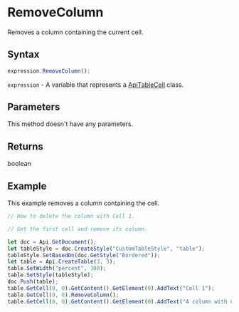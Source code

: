 # RemoveColumn

Removes a column containing the current cell.

## Syntax

```javascript
expression.RemoveColumn();
```

`expression` - A variable that represents a [ApiTableCell](../ApiTableCell.md) class.

## Parameters

This method doesn't have any parameters.

## Returns

boolean

## Example

This example removes a column containing the cell.

```javascript editor-docx
// How to delete the column with Cell 1.

// Get the first cell and remove its column. 

let doc = Api.GetDocument();
let tableStyle = doc.CreateStyle("CustomTableStyle", "table");
tableStyle.SetBasedOn(doc.GetStyle("Bordered"));
let table = Api.CreateTable(3, 3);
table.SetWidth("percent", 100);
table.SetStyle(tableStyle);
doc.Push(table);
table.GetCell(0, 0).GetContent().GetElement(0).AddText("Cell 1");
table.GetCell(0, 0).RemoveColumn();
table.GetCell(0, 0).GetContent().GetElement(0).AddText("A column with Cell 1 was removed.");
```
